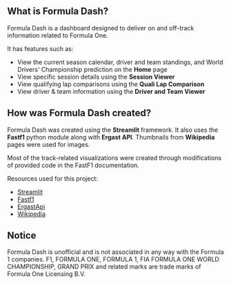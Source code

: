 ## What is Formula Dash?
Formula Dash is a dashboard designed to deliver on and off-track information related to Formula One.<br>

It has features such as:
- View the current season calendar, driver and team standings, and World Drivers' Championship prediction on the **Home** page
- View specific session details using the **Session Viewer**
- View qualifying lap comparisons using the **Quali Lap Comparison**
- View driver & team information using the **Driver and Team Viewer**

## How was Formula Dash created?
Formula Dash was created using the **Streamlit** framework. It also uses the **Fastf1** python module along with **Ergast API**. Thumbnails from **Wikipedia** pages were used for images.<br>

Most of the track-related visualizations were created through modifications of provided code in the FastF1 documentation.<br>

Resources used for this project:
- [Streamlit](https://streamlit.io/)
- [Fastf1](https://docs.fastf1.dev/)
- [ErgastApi](https://ergast.com/mrd/)
- [Wikipedia](https://www.wikipedia.org/)

## Notice
Formula Dash is unofficial and is not associated in any way with the Formula 1 companies. F1, FORMULA ONE, FORMULA 1, FIA FORMULA ONE WORLD CHAMPIONSHIP, GRAND PRIX and related marks are trade marks of Formula One Licensing B.V.
